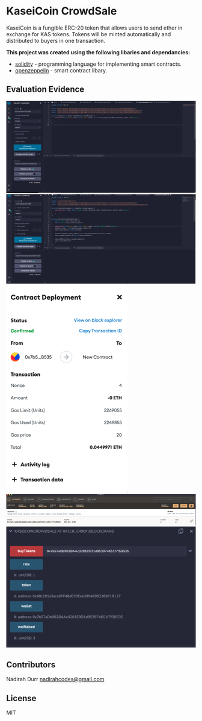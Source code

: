 # KaseiCoin CrowdSale

KaseiCoin is a fungible ERC-20 token that allows users to send ether in exchange for KAS tokens. Tokens will be minted automatically and distributed to buyers in one transaction.

**This project was created using the following libaries and dependancies:**

- [solidity](https://docs.soliditylang.org/) - programming language for implementing smart contracts.
- [openzeppelin](https://github.com/OpenZeppelin) - smart contract libary.

## Evaluation Evidence

![KaseiCoin Complied](/images/KaseiCoin-Compiled.png)
![KaseiCoinCrowdsaleDeployer complied](/images/KaseiCoinCrowdsaleDeployer-complied.png)
![Metamask Transaction](/images/Deployed-Metamask.png)
![Ganache Transaction](/images/Ganache-Transaction.png)
![Wei Raised](/images/Wei-Raised.png)

## Contributors

Nadirah Durr
nadirahcodes@gmail.com

## License

MIT
